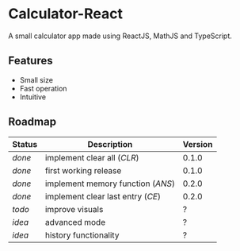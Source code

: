 # Calculator-React

A small calculator app made using ReactJS, MathJS and TypeScript.

## Features
- Small size
- Fast operation
- Intuitive

## Roadmap

| Status | Description                       | Version |
| ------ | --------------------------------- | ------- |
| *done* | implement clear all (*CLR*)       | 0.1.0   |
| *done* | first working release             | 0.1.0   |
| *done* | implement memory function (*ANS*) | 0.2.0   |
| *done* | implement clear last entry (*CE*) | 0.2.0   |
| *todo* | improve visuals                   | ?       |
| *idea* | advanced mode                     | ?       |
| *idea* | history functionality             | ?       |

